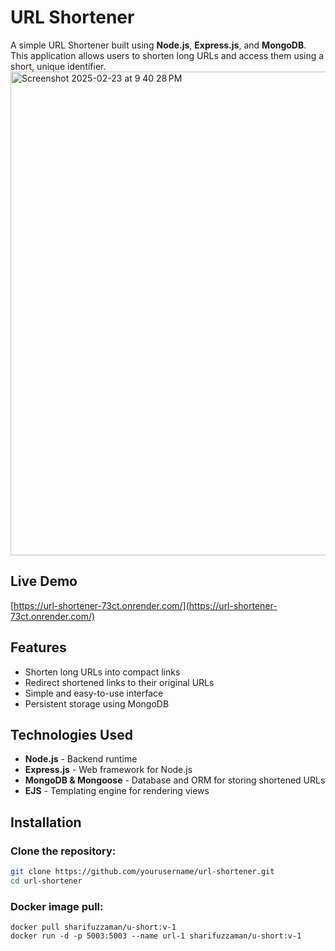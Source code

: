 # URL Shortener

A simple URL Shortener built using **Node.js**, **Express.js**, and **MongoDB**. This application allows users to shorten long URLs and access them using a short, unique identifier.
<img width="774" alt="Screenshot 2025-02-23 at 9 40 28 PM" src="https://github.com/user-attachments/assets/7a64651e-1d17-4f4d-8e99-3a14c7b326b5" />

## Live Demo
[https://url-shortener-73ct.onrender.com/](https://url-shortener-73ct.onrender.com/)

## Features
- Shorten long URLs into compact links
- Redirect shortened links to their original URLs
- Simple and easy-to-use interface
- Persistent storage using MongoDB

## Technologies Used
- **Node.js** - Backend runtime
- **Express.js** - Web framework for Node.js
- **MongoDB & Mongoose** - Database and ORM for storing shortened URLs
- **EJS** - Templating engine for rendering views

## Installation

### Clone the repository:
```sh
git clone https://github.com/yourusername/url-shortener.git
cd url-shortener
```
### Docker image pull:
```
docker pull sharifuzzaman/u-short:v-1
docker run -d -p 5003:5003 --name url-1 sharifuzzaman/u-short:v-1
